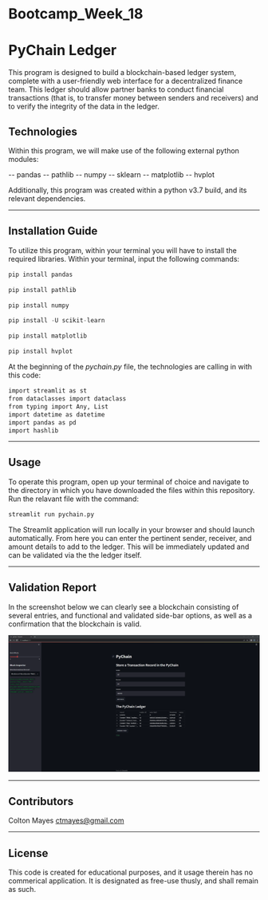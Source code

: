 # Bootcamp_Week_18

# PyChain Ledger

This program is designed to build a blockchain-based ledger system, complete with a user-friendly web interface for a decentralized finance team. This ledger should allow partner banks to conduct financial transactions (that is, to transfer money between senders and receivers) and to verify the integrity of the data in the ledger.

## Technologies

Within this program, we will make use of the following external python modules:

  -- pandas
  -- pathlib
  -- numpy
  -- sklearn
  -- matplotlib
  -- hvplot
  
  Additionally, this program was created within a python v3.7 build, and its relevant dependencies.

---

## Installation Guide

To utilize this program, within your terminal you will have to install the required libraries. Within your terminal, input the following commands:

```python
pip install pandas
```

```python
pip install pathlib
```

```python
pip install numpy
```

```python
pip install -U scikit-learn
```

```python
pip install matplotlib
```

```python
pip install hvplot
```

At the beginning of the *pychain.py* file, the technologies are calling in with this code:

```
import streamlit as st
from dataclasses import dataclass
from typing import Any, List
import datetime as datetime
import pandas as pd
import hashlib
```

---

## Usage

To operate this program, open up your terminal of choice and navigate to the directory in which you have downloaded the files within this repository. Run the relavant file with the command: 

```python
streamlit run pychain.py
```  

The Streamlit application will run locally in your browser and should launch automatically. From here you can enter the pertinent sender, receiver, and amount details to add to the ledger. This will be immediately updated and can be validated via the the ledger itself. 

---
## Validation Report

In the screenshot below we can clearly see a blockchain consisting of several entries, and functional and validated side-bar options, as well as a confirmation that the blockchain is valid.

![Ledger](./Resources/capture_ledger.png)


---

## Contributors

Colton Mayes ctmayes@gmail.com

---

## License

This code is created for educational purposes, and it usage therein has no commerical application. It is designated as free-use thusly, and shall remain as such.
